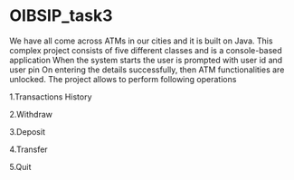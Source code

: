 # OIBSIP_task3

We have all come across ATMs in our cities and it is built on Java. This complex project consists of five different classes and is a console-based application When the system starts the user is prompted with user id and user pin On entering the details successfully, then ATM functionalities are unlocked. The project allows to perform following operations

1.Transactions History

2.Withdraw

3.Deposit

4.Transfer

5.Quit
